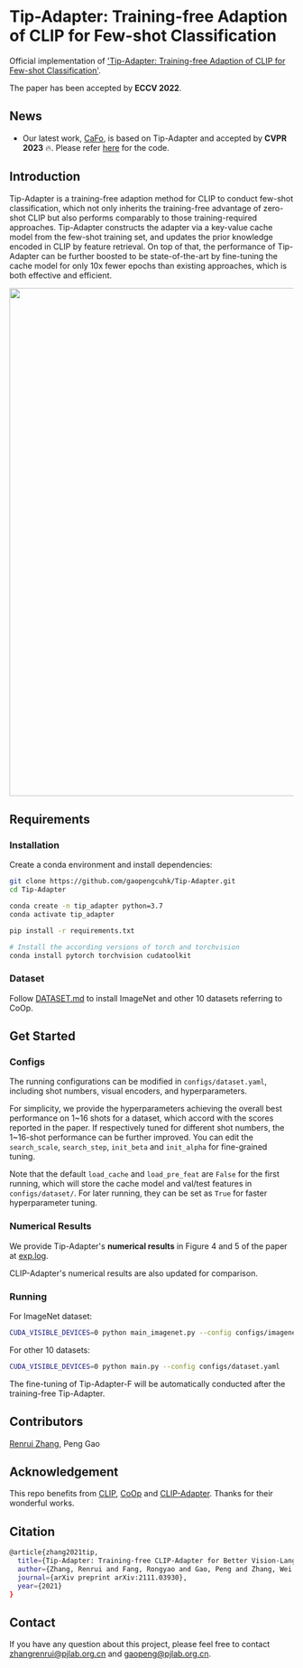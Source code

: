 # Tip-Adapter: Training-free Adaption of CLIP for Few-shot Classification
Official implementation of ['Tip-Adapter: Training-free Adaption of CLIP for Few-shot Classification'](https://arxiv.org/pdf/2207.09519.pdf).

The paper has been accepted by **ECCV 2022**.

## News
* Our latest work, [CaFo](https://arxiv.org/pdf/2303.02151.pdf), is based on Tip-Adapter and accepted by **CVPR 2023** 🔥. Please refer [here](https://github.com/ZrrSkywalker/CaFo) for the code.

## Introduction

Tip-Adapter is a training-free adaption method for CLIP to conduct few-shot classification, which not only inherits the training-free advantage of zero-shot CLIP but also performs comparably to those training-required approaches. Tip-Adapter constructs the adapter via a key-value cache model from the few-shot training set, and updates the prior knowledge encoded in CLIP by feature retrieval. On top of that, the performance of Tip-Adapter can be further boosted to be state-of-the-art by fine-tuning the cache model for only 10x fewer epochs than existing approaches, which is both effective and efficient.  

<div align="center">
  <img width=900 src="cache_model.png"/>
</div>

## Requirements
### Installation
Create a conda environment and install dependencies:
```bash
git clone https://github.com/gaopengcuhk/Tip-Adapter.git
cd Tip-Adapter

conda create -n tip_adapter python=3.7
conda activate tip_adapter

pip install -r requirements.txt

# Install the according versions of torch and torchvision
conda install pytorch torchvision cudatoolkit
```

### Dataset
Follow [DATASET.md](https://github.com/gaopengcuhk/Tip-Adapter/blob/main/DATASET.md) to install ImageNet and other 10 datasets referring to CoOp.

## Get Started
### Configs
The running configurations can be modified in `configs/dataset.yaml`, including shot numbers, visual encoders, and hyperparameters. 

For simplicity, we provide the hyperparameters achieving the overall best performance on 1\~16 shots for a dataset, which accord with the scores reported in the paper. If respectively tuned for different shot numbers, the 1\~16-shot performance can be further improved. You can edit the `search_scale`, `search_step`, `init_beta` and `init_alpha` for fine-grained tuning.

Note that the default `load_cache` and `load_pre_feat` are `False` for the first running, which will store the cache model and val/test features in `configs/dataset/`. For later running, they can be set as `True` for faster hyperparameter tuning.

### Numerical Results
We provide Tip-Adapter's **numerical results** in Figure 4 and 5 of the paper at [exp.log](https://github.com/gaopengcuhk/Tip-Adapter/blob/main/exp.log).

 CLIP-Adapter's numerical results are also updated for comparison.

### Running
For ImageNet dataset:
```bash
CUDA_VISIBLE_DEVICES=0 python main_imagenet.py --config configs/imagenet.yaml
```
For other 10 datasets:
```bash
CUDA_VISIBLE_DEVICES=0 python main.py --config configs/dataset.yaml
```
The fine-tuning of Tip-Adapter-F will be automatically conducted after the training-free Tip-Adapter.

## Contributors
[Renrui Zhang](https://github.com/ZrrSkywalker), Peng Gao

## Acknowledgement
This repo benefits from [CLIP](https://github.com/openai/CLIP), [CoOp](https://github.com/KaiyangZhou/Dassl.pytorch) and [CLIP-Adapter](https://github.com/gaopengcuhk/CLIP-Adapter). Thanks for their wonderful works.

## Citation
```bash
@article{zhang2021tip,
  title={Tip-Adapter: Training-free CLIP-Adapter for Better Vision-Language Modeling},
  author={Zhang, Renrui and Fang, Rongyao and Gao, Peng and Zhang, Wei and Li, Kunchang and Dai, Jifeng and Qiao, Yu and Li, Hongsheng},
  journal={arXiv preprint arXiv:2111.03930},
  year={2021}
}
```

## Contact
If you have any question about this project, please feel free to contact zhangrenrui@pjlab.org.cn and gaopeng@pjlab.org.cn.
